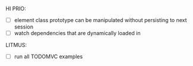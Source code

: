 HI PRIO:

- [ ] element class prototype can be manipulated without persisting to next session
- [ ] watch dependencies that are dynamically loaded in

LITMUS:

- [ ] run all TODOMVC examples
